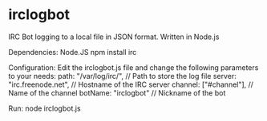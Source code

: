# irclogbot
IRC Bot logging to a local file in JSON format. Written in Node.js

Dependencies:
Node.JS
npm install irc

Configuration:
Edit the irclogbot.js file and change the following parameters to your needs:
path: "/var/log/irc/", // Path to store the log file
server: "irc.freenode.net", // Hostname of the IRC server
channel: ["#channel"], // Name of the channel
botName: "irclogbot" // Nickname of the bot

Run:
node irclogbot.js
